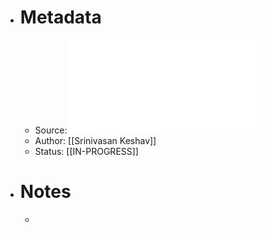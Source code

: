 - # Metadata
	- Source: ![How to Read a Paper.pdf](../assets/How_to_Read_a_Paper_1683815418635_0.pdf)
	- Author: [[Srinivasan Keshav]]
	- Status: [[IN-PROGRESS]]
- # Notes
	-